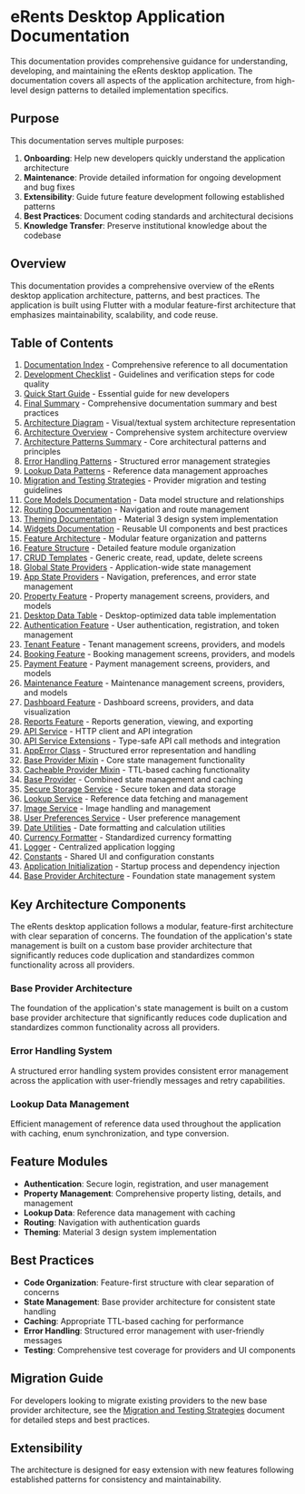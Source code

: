 # eRents Desktop Application Documentation

This documentation provides comprehensive guidance for understanding, developing, and maintaining the eRents desktop application. The documentation covers all aspects of the application architecture, from high-level design patterns to detailed implementation specifics.

## Purpose

This documentation serves multiple purposes:

1. **Onboarding**: Help new developers quickly understand the application architecture
2. **Maintenance**: Provide detailed information for ongoing development and bug fixes
3. **Extensibility**: Guide future feature development following established patterns
4. **Best Practices**: Document coding standards and architectural decisions
5. **Knowledge Transfer**: Preserve institutional knowledge about the codebase

## Overview

This documentation provides a comprehensive overview of the eRents desktop application architecture, patterns, and best practices. The application is built using Flutter with a modular feature-first architecture that emphasizes maintainability, scalability, and code reuse.

## Table of Contents

1. [Documentation Index](documentation_index.md) - Comprehensive reference to all documentation
2. [Development Checklist](development_checklist.md) - Guidelines and verification steps for code quality
3. [Quick Start Guide](quick_start_guide.md) - Essential guide for new developers
4. [Final Summary](final_summary.md) - Comprehensive documentation summary and best practices
5. [Architecture Diagram](architecture_diagram.md) - Visual/textual system architecture representation
6. [Architecture Overview](architecture_overview.md) - Comprehensive system architecture overview
7. [Architecture Patterns Summary](architecture_patterns_summary.md) - Core architectural patterns and principles
8. [Error Handling Patterns](error_handling_patterns.md) - Structured error management strategies
9. [Lookup Data Patterns](lookup_data_patterns.md) - Reference data management approaches
10. [Migration and Testing Strategies](migration_and_testing_strategies.md) - Provider migration and testing guidelines
11. [Core Models Documentation](models_documentation.md) - Data model structure and relationships
12. [Routing Documentation](routing_documentation.md) - Navigation and route management
13. [Theming Documentation](theming_documentation.md) - Material 3 design system implementation
14. [Widgets Documentation](widgets_documentation.md) - Reusable UI components and best practices
15. [Feature Architecture](feature_architecture.md) - Modular feature organization and patterns
16. [Feature Structure](feature_structure.md) - Detailed feature module organization
17. [CRUD Templates](crud_templates.md) - Generic create, read, update, delete screens
18. [Global State Providers](global_state_providers.md) - Application-wide state management
19. [App State Providers](app_state_providers.md) - Navigation, preferences, and error state management
20. [Property Feature](property_feature.md) - Property management screens, providers, and models
21. [Desktop Data Table](desktop_data_table.md) - Desktop-optimized data table implementation
22. [Authentication Feature](authentication_feature.md) - User authentication, registration, and token management
23. [Tenant Feature](tenant_feature.md) - Tenant management screens, providers, and models
24. [Booking Feature](booking_feature.md) - Booking management screens, providers, and models
25. [Payment Feature](payment_feature.md) - Payment management screens, providers, and models
26. [Maintenance Feature](maintenance_feature.md) - Maintenance management screens, providers, and models
27. [Dashboard Feature](dashboard_feature.md) - Dashboard screens, providers, and data visualization
28. [Reports Feature](reports_feature.md) - Reports generation, viewing, and exporting
29. [API Service](api_service.md) - HTTP client and API integration
30. [API Service Extensions](api_service_extensions.md) - Type-safe API call methods and integration
31. [AppError Class](app_error.md) - Structured error representation and handling
32. [Base Provider Mixin](base_provider_mixin.md) - Core state management functionality
33. [Cacheable Provider Mixin](cacheable_provider_mixin.md) - TTL-based caching functionality
34. [Base Provider](base_provider.md) - Combined state management and caching
35. [Secure Storage Service](secure_storage_service.md) - Secure token and data storage
36. [Lookup Service](lookup_service.md) - Reference data fetching and management
37. [Image Service](image_service.md) - Image handling and management
38. [User Preferences Service](user_preferences_service.md) - User preference management
39. [Date Utilities](date_utils.md) - Date formatting and calculation utilities
40. [Currency Formatter](currency_formatter.md) - Standardized currency formatting
41. [Logger](logger.md) - Centralized application logging
42. [Constants](constants.md) - Shared UI and configuration constants
43. [Application Initialization](app_initialization.md) - Startup process and dependency injection
44. [Base Provider Architecture](base_provider_architecture.md) - Foundation state management system

## Key Architecture Components

The eRents desktop application follows a modular, feature-first architecture with clear separation of concerns. The foundation of the application's state management is built on a custom base provider architecture that significantly reduces code duplication and standardizes common functionality across all providers.

### Base Provider Architecture

The foundation of the application's state management is built on a custom base provider architecture that significantly reduces code duplication and standardizes common functionality across all providers.

### Error Handling System

A structured error handling system provides consistent error management across the application with user-friendly messages and retry capabilities.

### Lookup Data Management

Efficient management of reference data used throughout the application with caching, enum synchronization, and type conversion.

## Feature Modules

- **Authentication**: Secure login, registration, and user management
- **Property Management**: Comprehensive property listing, details, and management
- **Lookup Data**: Reference data management with caching
- **Routing**: Navigation with authentication guards
- **Theming**: Material 3 design system implementation

## Best Practices

- **Code Organization**: Feature-first structure with clear separation of concerns
- **State Management**: Base provider architecture for consistent state handling
- **Caching**: Appropriate TTL-based caching for performance
- **Error Handling**: Structured error management with user-friendly messages
- **Testing**: Comprehensive test coverage for providers and UI components

## Migration Guide

For developers looking to migrate existing providers to the new base provider architecture, see the [Migration and Testing Strategies](migration_and_testing_strategies.md) document for detailed steps and best practices.

## Extensibility

The architecture is designed for easy extension with new features following established patterns for consistency and maintainability.
